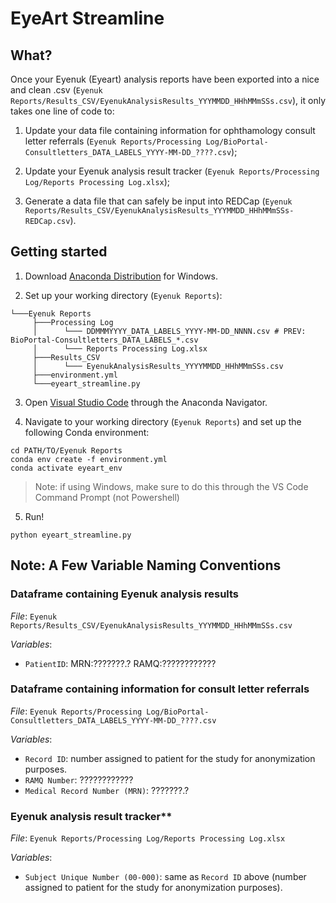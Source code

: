 # EyeArt Streamline

## What?
Once your Eyenuk (Eyeart) analysis reports have been exported into a nice and clean .csv (`Eyenuk Reports/Results_CSV/EyenukAnalysisResults_YYYMMDD_HHhMMmSSs.csv`), it only takes one line of code to:

1) Update your data file containing information for ophthamology consult letter referrals (`Eyenuk Reports/Processing Log/BioPortal-Consultletters_DATA_LABELS_YYYY-MM-DD_????.csv`);
   
2) Update your Eyenuk analysis result tracker (`Eyenuk Reports/Processing Log/Reports Processing Log.xlsx`);
   
3) Generate a data file that can safely be input into REDCap (`Eyenuk Reports/Results_CSV/EyenukAnalysisResults_YYYMMDD_HHhMMmSSs-REDCap.csv`).

## Getting started

1. Download [Anaconda Distribution](https://www.anaconda.com/download/success) for Windows.

2. Set up your working directory (`Eyenuk Reports`):
```
└───Eyenuk Reports
     ├───Processing Log
     │      └─── DDMMMYYYY_DATA_LABELS_YYYY-MM-DD_NNNN.csv # PREV: BioPortal-Consultletters_DATA_LABELS_*.csv
     │      └─── Reports Processing Log.xlsx
     ├───Results_CSV
     │      └─── EyenukAnalysisResults_YYYYMMDD_HHhMMmSSs.csv 
     ├───environment.yml
     └───eyeart_streamline.py
```

3. Open [Visual Studio Code](https://code.visualstudio.com/) through the Anaconda Navigator.

4. Navigate to your working directory (`Eyenuk Reports`) and set up the following Conda environment:
```
cd PATH/TO/Eyenuk Reports
conda env create -f environment.yml
conda activate eyeart_env
```
> Note: if using Windows, make sure to do this through the VS Code Command Prompt (not Powershell)

5. Run!
```
python eyeart_streamline.py
```

## Note: A Few Variable Naming Conventions

### Dataframe containing Eyenuk analysis results
_File_: `Eyenuk Reports/Results_CSV/EyenukAnalysisResults_YYYMMDD_HHhMMmSSs.csv`

_Variables_:
* `PatientID`: MRN:???????.? RAMQ:????????????

### Dataframe containing information for consult letter referrals
_File_: `Eyenuk Reports/Processing Log/BioPortal-Consultletters_DATA_LABELS_YYYY-MM-DD_????.csv`

_Variables_:
* `Record ID`: number assigned to patient for the study for anonymization purposes.
* `RAMQ Number`: ????????????
* `Medical Record Number (MRN)`: ???????.?

### Eyenuk analysis result tracker**
_File_: `Eyenuk Reports/Processing Log/Reports Processing Log.xlsx`

_Variables_:
* `Subject Unique Number (00-000)`: same as `Record ID` above (number assigned to patient for the study for anonymization purposes).
